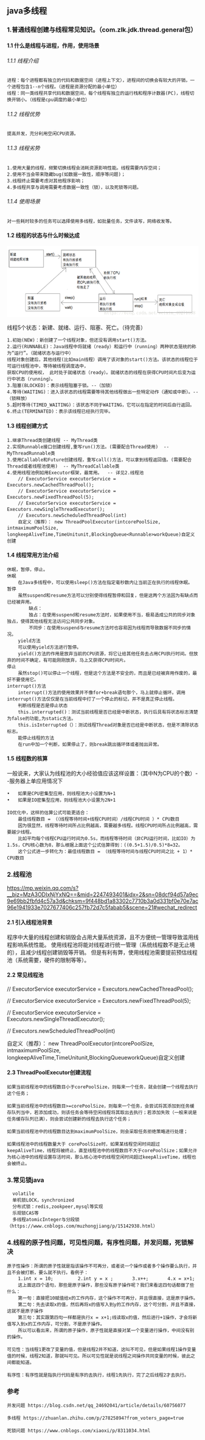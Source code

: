 ## java多线程

### 1.普通线程创建与线程常见知识。（com.zlk.jdk.thread.general包）

#### 1.1 什么是线程与进程，作用，使用场景

###### 1.1.1 线程介绍

    进程：每个进程都有独立的代码和数据空间（进程上下文），进程间的切换会有较大的开销，一个进程包含1--n个线程。（进程是资源分配的最小单位）
    线程：同一类线程共享代码和数据空间，每个线程有独立的运行栈和程序计数器(PC)，线程切换开销小。（线程是cpu调度的最小单位）

###### 1.1.2 线程优势

    提高并发，充分利用空闲CPU资源。

###### 1.1.3 线程劣势

    1.使用大量的线程，频繁切换线程会消耗资源影响性能。线程需要内存空间；
    2.使用不当会带来隐藏bug(如数据一致性，顺序等问题)；
    3.线程终止需要考虑对其他程序影响；
    4.多线程共享与调用需要考虑数据一致性（锁），以及死锁等问题。

###### 1.1.4 使用场景

    对一些耗时较多的任务可以选择使用多线程，如批量任务，文件读写，网络收发等。

#### 1.2 线程的状态与什么时候达成

![Alt text](../images/threadstate1001.png)

线程5个状态：新建、就绪、运行、阻塞、死亡。（待完善）

    1.初始(NEW)：新创建了一个线程对象，但还没有调用start()方法。
    2.运行(RUNNABLE)：Java线程中将就绪（ready）和运行中（running）两种状态笼统的称为“运行”。（就绪状态与运行中）
    线程对象创建后，其他线程(比如main线程）调用了该对象的start()方法。该状态的线程位于可运行线程池中，等待被线程调度选中，
    获取CPU的使用权， 此时处于就绪状态（ready）。就绪状态的线程在获得CPU时间片后变为运行中状态（running）。
    3.阻塞(BLOCKED)：表示线程阻塞于锁。--（加锁）
    4.等待(WAITING)：进入该状态的线程需要等待其他线程做出一些特定动作（通知或中断）。--（锁释放）
    5.超时等待(TIMED_WAITING)：该状态不同于WAITING，它可以在指定的时间后自行返回。
    6.终止(TERMINATED)：表示该线程已经执行完毕。


#### 1.3 线程创建方式

    1.继承Thread类创建线程 -- MyThread类
    2.实现Runnable接口创建线程,重写run()方法。(需要配合Thread使用)  -- MyThreadRunnable类
    3.使用Callable和Future创建线程，重写call()方法，可以拿到线程返回值。(需要配合Thread或者线程池使用)  -- MyThreadCallable类
    4.使用线程池例如用Executor框架，最常用。  -- 详见2.线程池
        // ExecutorService executorService = Executors.newCachedThreadPool();
        // ExecutorService executorService = Executors.newFixedThreadPool(5);
        // ExecutorService executorService = Executors.newSingleThreadExecutor();
        // Executors.newScheduledThreadPool(int)
        自定义（推荐）： new ThreadPoolExecutor(intcorePoolSize, intmaximumPoolSize, longkeepAliveTime,TimeUnitunit,BlockingQueue<Runnable>workQueue)自定义创建


#### 1.4 线程常用方法介绍

    休眠，暂停，停止。
    休眠
        在Java多线程中，可以使用sleep()方法在指定毫秒数内让当前正在执行的线程休眠。
    暂停
        虽然suspend和resume方法可以分别使得线程暂停和回复，但是这两个方法因为有缺点而已经被弃用。
            缺点：
            独占：在使用suspend和resume方法时，如果使用不当，极易造成公共的同步对象独占，使得其他线程无法访问公共同步对象。
            不同步：在使用suspend与resume方法时也容易因为线程而导致数据不同步的情况。
        yield方法
        可以使用yield方法进行暂停。
        yield()方法的作用是放弃当前的CPU资源，将它让给其他任务去占用CPU执行时间。但放弃的时间不确定，有可能刚刚放弃，马上又获得CPU时间片。
    停止
        虽然stop()可以停止一个线程，但是这个方法是不安全的，而且是已经被弃用作废的，最好不要使用它。
    interrupt()方法
        interrupt()方法的使用效果并不像for+break语句那个，马上就停止循环。调用interrupt()方法仅仅是在当前线程中打了一个停止的标记，并不是真正停止线程。
        判断线程是否是停止状态
        this.interrupted()：测试当前线程是否已经是中断状态，执行后具有将状态标志清楚为false的功能,为static方法。
        this.isInterrupted（）：测试线程Thread对象是否已经是中断状态，但是不清除状态标志。
        能停止线程的方法
        在run中加一个判断，如果停止了，则break跳出循环体或者抛出异常。

#### 1.5 线程数的核算

一般说来，大家认为线程池的大小经验值应该这样设置：（其中N为CPU的个数）--服务器上单应用情况下

    •	如果是CPU密集型应用，则线程池大小设置为N+1
    •	如果是IO密集型应用，则线程池大小设置为2N+1

    IO优化中，这样的估算公式可能更适合：
        最佳线程数目 = （（线程等待时间+线程CPU时间）/线程CPU时间 ）* CPU数目
        因为很显然，线程等待时间所占比例越高，需要越多线程。线程CPU时间所占比例越高，需要越少线程。
        比如平均每个线程CPU运行时间为0.5s，而线程等待时间（非CPU运行时间，比如IO）为1.5s，CPU核心数为8，那么根据上面这个公式估算得到：((0.5+1.5)/0.5)*8=32。
        这个公式进一步转化为：最佳线程数目 = （线程等待时间与线程CPU时间之比 + 1）* CPU数目


### 2.线程池

https://mp.weixin.qq.com/s?__biz=MzA3ODIxNjYxNQ==&mid=2247493401&idx=2&sn=08dcf94d57a9ec9e69bb2fbfd4c57a3d&chksm=9f448bd1a83302c7710b3a0d331bf0e70e7ac96e1941933e7027677406c257fb72d7c5fabab5&scene=21#wechat_redirect

#### 2.1 引入线程池背景

程序中大量的线程创建和销毁会占用大量系统资源，且不方便统一管理导致滥用线程影响系统性能。
使用线程池将能对线程进行统一管理（系统线程数不是无止境的），且减少线程创建销毁等开销。
但是有利有弊，使用线程池需要提前预估线程池（系统需要，硬件的限制等等）。

#### 2.2 常见线程池

// ExecutorService executorService = Executors.newCachedThreadPool();

// ExecutorService executorService = Executors.newFixedThreadPool(5);

// ExecutorService executorService = Executors.newSingleThreadExecutor();

// Executors.newScheduledThreadPool(int)

自定义（推荐）： new ThreadPoolExecutor(intcorePoolSize, intmaximumPoolSize, longkeepAliveTime,TimeUnitunit,BlockingQueue<Runnable>workQueue)自定义创建

#### 2.3 ThreadPoolExecutor创建流程

	如果当前线程池中的线程数目小于corePoolSize，则每来一个任务，就会创建一个线程去执行这个任务；
	
	如果当前线程池中的线程数目>=corePoolSize，则每来一个任务，会尝试将其添加到任务缓存队列当中，若添加成功，则该任务会等待空闲线程将其取出去执行；若添加失败（一般来说是任务缓存队列已满），则会尝试创建新的线程去执行这个任务；
	
	如果当前线程池中的线程数目达到maximumPoolSize，则会采取任务拒绝策略进行处理；
	
	如果线程池中的线程数量大于 corePoolSize时，如果某线程空闲时间超过keepAliveTime，线程将被终止，直至线程池中的线程数目不大于corePoolSize；如果允许为核心池中的线程设置存活时间，那么核心池中的线程空闲时间超过keepAliveTime，线程也会被终止。

### 3.常见锁java  

      volatile
      单机锁LOCK，synchronized
      分布式锁：redis,zookpeer,mysql等实现
      乐观锁CAS等
      多线程atomicInteger与分段锁 （https://www.cnblogs.com/muzhongjiang/p/15142938.html）

### 4.线程的原子性问题，可见性问题，有序性问题，并发问题，死锁解决

  
    原子性操作：所谓的原子性就是指该操作不可再分，或者说一个操作或者多个操作要么执行，并且不会被打断，要么就不执行。看例子：
        1.int x = 10;         2.int y = x ;       3.x++;       4.x = x+1;
        这上面这四个语句，那些是原子操作，那些没有原子操作呢？我们来看这四句话都做了些什么：
        第一句：直接把10赋值给x的工作内存，这个操作不可再分，并且很直接，这是原子操作。
        第二句：先去读取x的值，然后再将x的值写入到y的工作内存，这个可分割，并且不直接，这就不是原子操作
        第三句：其实跟第四句一样都是执行x = x+1;线读取x的值，然后进行+1操作，才会将新值写入到x的工作内存，可分割，不是原子操作。
        所以可以看出来，所谓的原子操作，原子性就是直接对某一个变量进行操作，中间没有别的操作。
    
    可见性：当线程1更改了变量的值，但是线程2并不知道，这叫不可见，但是如果线程1操作变量值的时候，线程2知道，那就叫可见。所以可见性就是说线程之间操作共同变量的时候，彼此之间都能知道。
    
    有序性：有序性就是指执行代码是有序的去执行，线程1先执行，完了之后线程2才去执行。
    

### 参考

    并发问题 https://blog.csdn.net/qq_24692041/article/details/60756077

    多线程 https://zhuanlan.zhihu.com/p/27825894?from_voters_page=true

    死锁问题 https://www.cnblogs.com/xiaoxi/p/8311034.html


